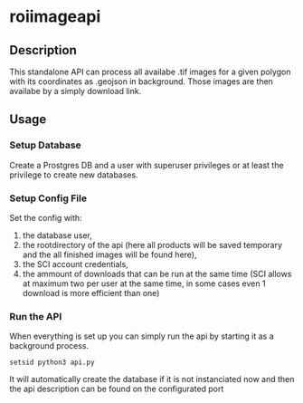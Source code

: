 # roiimageapi
## Description
This standalone API can process all availabe .tif images for a given polygon with its coordinates as .geojson in background. Those images are then availabe by a simply download link.

## Usage

### Setup Database
Create a Prostgres DB and a user with superuser privileges or at least the privilege to create new databases.
  
### Setup Config File
Set the config with:
1) the database user, 
2) the rootdirectory of the api (here all products will be saved temporary and the all finished images will be found here),
3) the SCI account credentials,
4) the ammount of downloads that can be run at the same time (SCI allows at maximum two per user at the same time, 
    in some cases even 1 download is more efficient than one)
        
### Run the API
When everything is set up you can simply run the api by starting it as a background process.
```
setsid python3 api.py
```
It will automatically create the database if it is not instanciated now and then the api description can be found on 
the configurated port
